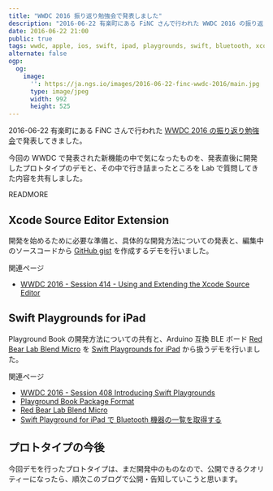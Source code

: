 ```yaml
---
title: "WWDC 2016 振り返り勉強会で発表しました"
description: "2016-06-22 有楽町にある FiNC さんで行われた WWDC 2016 の振り返り勉強会で Xcode Source Editor Extension と Swift Playground for iPad について発表してきました。"
date: 2016-06-22 21:00
public: true
tags: wwdc, apple, ios, swift, ipad, playgrounds, swift, bluetooth, xcode, extension
alternate: false
ogp:
  og:
    image:
      '': https://ja.ngs.io/images/2016-06-22-finc-wwdc-2016/main.jpg
      type: image/jpeg
      width: 992
      height: 525
---
```


<script async class="speakerdeck-embed" data-id="8a29fbabded744a1bde3cf6acaab4e4f" data-ratio="1.33333333333333" src="//speakerdeck.com/assets/embed.js"></script>

2016-06-22 有楽町にある FiNC さんで行われた [WWDC 2016 の振り返り勉強会]で発表してきました。

今回の WWDC で発表された新機能の中で気になったものを、発表直後に開発したプロトタイプのデモと、その中で行き詰まったところを Lab で質問してきた内容を共有しました。

READMORE

## Xcode Source Editor Extension

開発を始めるために必要な準備と、具体的な開発方法についての発表と、編集中のソースコードから [GitHub gist] を作成するデモを行いました。

関連ページ

- [WWDC 2016 - Session 414 - Using and Extending the Xcode Source Editor](https://developer.apple.com/videos/play/wwdc2016/414/)

## Swift Playgrounds for iPad

Playground Book の開発方法についての共有と、Arduino 互換 BLE ボード [Red Bear Lab Blend Micro] を [Swift Playgrounds for iPad] から扱うデモを行いました。

関連ページ

- [WWDC 2016 - Session 408 Introducing Swift Playgrounds](https://developer.apple.com/videos/play/wwdc2016/408/)
- [Playground Book Package Format](https://developer.apple.com/library/prerelease/content/documentation/Xcode/Conceptual/swift_playgrounds_doc_format/index.html)
- [Red Bear Lab Blend Micro]
- [Swift Playground for iPad で Bluetooth 機器の一覧を取得する](https://ja.ngs.io/2016/06/15/swift-playground-core-bluetooth/)

## プロトタイプの今後

今回デモを行ったプロトタイプは、まだ開発中のものなので、公開できるクオリティーになったら、順次このブログで公開・告知していこうと思います。

[WWDC 2016 の振り返り勉強会]: http://finc-swift.connpass.com/event/34010/
[Red Bear Lab Blend Micro]: http://redbearlab.com/blendmicro/
[Swift Playgrounds for iPad]: https://developer.apple.com/swift/playgrounds/
[GitHub gist]: https://help.github.com/articles/about-gists/
